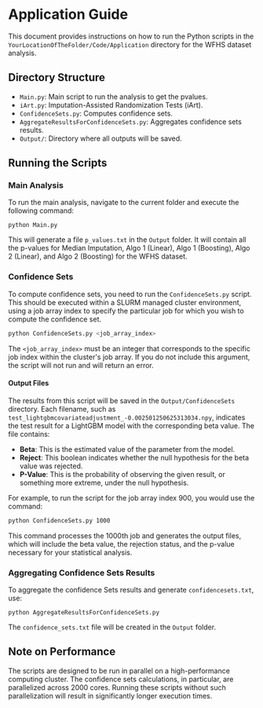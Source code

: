 # Application Guide

This document provides instructions on how to run the Python scripts in the `YourLocationOfTheFolder/Code/Application` directory for the WFHS dataset analysis.

## Directory Structure

- `Main.py`: Main script to run the analysis to get the pvalues.
- `iArt.py`: Imputation-Assisted Randomization Tests (iArt).
- `ConfidenceSets.py`: Computes confidence sets.
- `AggregateResultsForConfidenceSets.py`: Aggregates confidence sets results.
- `Output/`: Directory where all outputs will be saved.

## Running the Scripts

### Main Analysis

To run the main analysis, navigate to the current folder and execute the following command:
```
python Main.py
```
This will generate a file `p_values.txt` in the `Output` folder. It will contain all the p-values for Median Imputation, Algo 1 (Linear), Algo 1 (Boosting), Algo 2 (Linear), and Algo 2 (Boosting) for the WFHS dataset.


### Confidence Sets

To compute confidence sets, you need to run the `ConfidenceSets.py` script. This should be executed within a SLURM managed cluster environment, using a job array index to specify the particular job for which you wish to compute the confidence set.

```bash
python ConfidenceSets.py <job_array_index>
```

The `<job_array_index>` must be an integer that corresponds to the specific job index within the cluster's job array. If you do not include this argument, the script will not run and will return an error.

#### Output Files

The results from this script will be saved in the `Output/ConfidenceSets` directory. Each filename, such as `test_lightgbmcovariateadjustment_-0.002501250625313034.npy`, indicates the test result for a LightGBM model with the corresponding beta value. The file contains:

- **Beta**: This is the estimated value of the parameter from the model.
- **Reject**: This boolean indicates whether the null hypothesis for the beta value was rejected.
- **P-Value**: This is the probability of observing the given result, or something more extreme, under the null hypothesis.

For example, to run the script for the job array index 900, you would use the command:

```bash
python ConfidenceSets.py 1000
```

This command processes the 1000th job and generates the output files, which will include the beta value, the rejection status, and the p-value necessary for your statistical analysis.


### Aggregating Confidence Sets Results

To aggregate the confidence Sets results and generate `confidencesets.txt`, use:
```
python AggregateResultsForConfidenceSets.py
```
The `confidence_sets.txt` file will be created in the `Output` folder.

## Note on Performance

The scripts are designed to be run in parallel on a high-performance computing cluster. The confidence sets calculations, in particular, are parallelized across 2000 cores. Running these scripts without such parallelization will result in significantly longer execution times.
